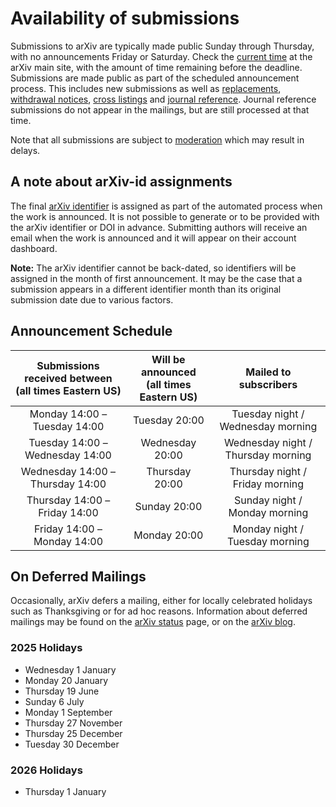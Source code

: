 # Availability of submissions

Submissions to arXiv are typically made public Sunday through
Thursday, with no announcements Friday or Saturday. Check the [current
time](https://arxiv.org/localtime) at the arXiv main site, with the
amount of time remaining before the deadline. Submissions are made public as part of the scheduled announcement process. This includes new submissions as well as [replacements](replace.md), [withdrawal notices](withdraw.md), [cross listings](cross.md) and [journal reference](jref.md). Journal reference submissions do not appear in the mailings, but are still processed at that time. 

Note that all submissions are subject to [moderation](moderation/index.md) which may result in delays.

<a name="id-before"></a>
## A note about arXiv-id assignments

The final [arXiv identifier](arxiv_identifier.md) is assigned as part of the automated process when the work is announced. It is not possible to generate or to be provided with the arXiv identifier or DOI in advance. Submitting authors will receive an email when the work is announced and it will appear on their account dashboard.

**Note:** The arXiv identifier cannot be back-dated, so identifiers will be assigned in the month of first announcement. It may be the case that a submission appears in a different identifier month than its original submission date due to various factors.

## Announcement Schedule

| Submissions received between<br />(all times Eastern US) | Will be announced<br />(all times Eastern US) | Mailed to subscribers |
|:---:|:---:|:---:|
| Monday 14:00 &ndash; Tuesday 14:00 | Tuesday 20:00 | Tuesday night / Wednesday morning |
| Tuesday 14:00 &ndash; Wednesday 14:00 | Wednesday 20:00 | Wednesday night / Thursday morning | 
| Wednesday 14:00 &ndash; Thursday 14:00 | Thursday 20:00 | Thursday night / Friday morning |
| Thursday 14:00 &ndash; Friday 14:00 | Sunday 20:00 | Sunday night / Monday morning |
| Friday 14:00 &ndash; Monday 14:00 | Monday 20:00 | Monday night / Tuesday morning |

<a name="holiday"></a>
## On Deferred Mailings

Occasionally, arXiv defers a mailing, either for locally celebrated holidays such as Thanksgiving or for ad hoc reasons. Information about deferred mailings may be found on the [arXiv status](https://status.arxiv.org) page, or on the [arXiv blog](https://blog.arxiv.org).  

### 2025 Holidays 
- Wednesday 1 January
- Monday 20 January
- Thursday 19 June 
- Sunday 6 July 
- Monday 1 September 
- Thursday 27 November 
- Thursday 25 December
- Tuesday 30 December

### 2026 Holidays
- Thursday 1 January
